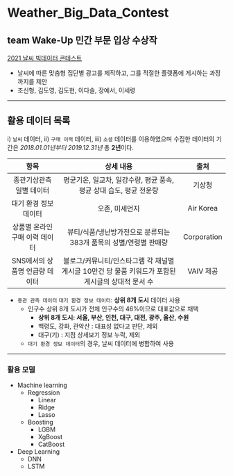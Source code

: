 # Weather_Big_Data_Contest <br>

## team Wake-Up 민간 부문 입상 수상작

[2021 날씨 빅데이터 콘테스트](https://bd.kma.go.kr/contest/)

- 날씨에 따른 맞춤형 집단별 광고를 제작하고, 그를 적절한 플랫폼에 게시하는 과정까지를 제안
- 조신형, 김도영, 김도현, 이다솔, 장예서, 이세령
---

## 활용 데이터 목록

i) `날씨` 데이터, ii) `구매 이력` 데이터, iii) `소셜` 데이터를 이용하였으며 수집한 데이터의 기간은 *2018.01.01년부터 2019.12.31년* 총 **2년**이다.

|항목|상세 내용|출처|
|:---:|:---:|:---:|
|종관기상관측 일별 데이터|평균기온, 일교차, 일강수량, 평균 풍속, 평균 상대 습도, 평균 전운량|기상청|
|대기 환경 정보 데이터|오존, 미세먼지|Air Korea|
|상품별 온라인 구매 이력 데이터|뷰티/식품/냉난방가전으로 분류되는 383개 품목의 성별/연령별 판매량|Corporation|
|SNS에서의 상품명 언급량 데이터|블로그/커뮤니티/인스타그램 각 채널별 게시글 10만건 당 물품 키워드가 포함된 게시글의 상대적 문서 수|VAIV 제공|


- `종관 관측 데이터` `대기 환경 정보 데이터`: **상위 8개 도시** 데이터 사용
	- 인구수 상위 8개 도시가 전체 인구수의 46%이므로 대표값으로 채택
		- **상위 8개 도시: 서울, 부산, 인천, 대구, 대전, 광주, 울산, 수원**
		- 백령도, 강화, 관악산 : 대표성 없다고 판단, 제외
		- 대구(기) : 지점 상세보기 정보 누락, 제외
	- `대기 환경 정보 데이터`의 경우, 날씨 데이터에 병합하여 사용

---
### 활용 모델
- Machine learning
	- Regression
		- Linear
		- Ridge
		- Lasso
	- Boosting
		- LGBM
		- XgBoost
		- CatBoost
- Deep Learning
	- DNN
	- LSTM
	
